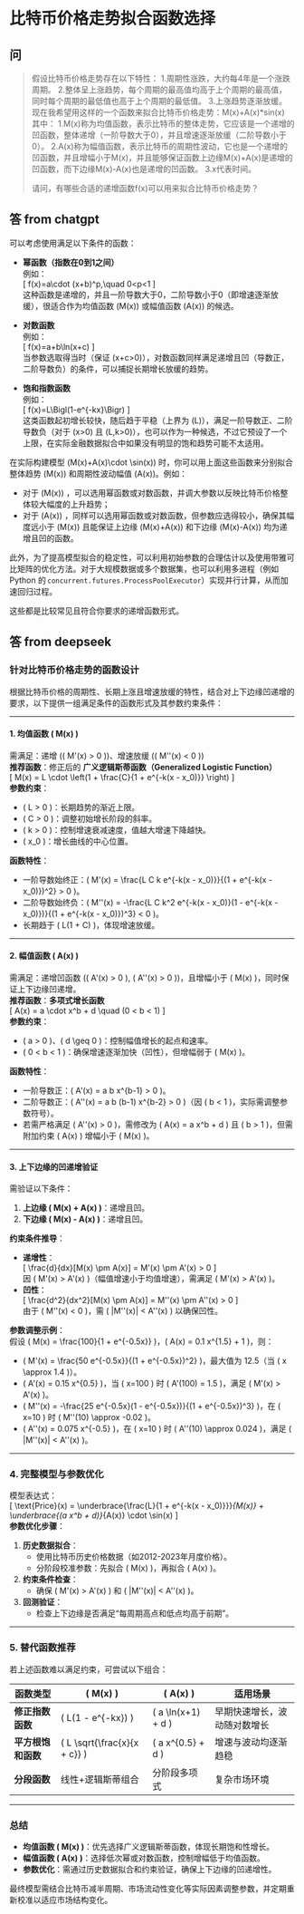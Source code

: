 # 比特币价格走势拟合函数选择
## 问
> 假设比特币价格走势存在以下特性：
> 1.周期性涨跌，大约每4年是一个涨跌周期。
> 2.整体呈上涨趋势，每个周期的最高值均高于上个周期的最高值，同时每个周期的最低值也高于上个周期的最低值。
> 3.上涨趋势逐渐放缓。
> 现在我希望用这样的一个函数来拟合比特币价格走势：M(x)+A(x)*sin(x)
> 其中：
> 1.M(x)称为均值函数，表示比特币的整体走势，它应该是一个递增的凹函数，整体递增（一阶导数大于0），并且增速逐渐放缓（二阶导数小于0）。
> 2.A(x)称为幅值函数，表示比特币的周期性波动，它也是一个递增的凹函数，并且增幅小于M(x)，并且能够保证函数上边缘M(x)+A(x)是递增的凹函数，而下边缘M(x)-A(x)也是递增的凹函数。
> 3.x代表时间。
> 
> 请问，有哪些合适的递增函数f(x)可以用来拟合比特币价格走势？

## 答 from chatgpt
可以考虑使用满足以下条件的函数：
  
- **幂函数（指数在0到1之间）**  
  例如：  
  \[
  f(x)=a\cdot (x+b)^p,\quad 0<p<1
  \]  
  这种函数是递增的，并且一阶导数大于0，二阶导数小于0（即增速逐渐放缓），很适合作为均值函数 \(M(x)\) 或幅值函数 \(A(x)\) 的候选。

- **对数函数**  
  例如：  
  \[
  f(x)=a+b\ln(x+c)
  \]  
  当参数选取得当时（保证 \(x+c>0\)），对数函数同样满足递增且凹（导数正，二阶导数负）的条件，可以捕捉长期增长放缓的趋势。

- **饱和指数函数**  
  例如：  
  \[
  f(x)=L\Bigl(1-e^{-kx}\Bigr)
  \]  
  这类函数起初增长较快，随后趋于平稳（上界为 \(L\)），满足一阶导数正、二阶导数负（对于 \(x>0\) 且 \(L,k>0\)），也可以作为一种候选，不过它预设了一个上限，在实际金融数据拟合中如果没有明显的饱和趋势可能不太适用。

在实际构建模型 \(M(x)+A(x)\cdot \sin(x)\) 时，你可以用上面这些函数来分别拟合整体趋势 \(M(x)\) 和周期性波动幅值 \(A(x)\)。例如：
- 对于 \(M(x)\) ，可以选用幂函数或对数函数，并调大参数以反映比特币价格整体较大幅度的上升趋势；
- 对于 \(A(x)\) ，同样可以选用幂函数或对数函数，但参数应选得较小，确保其幅度远小于 \(M(x)\) 且能保证上边缘 \(M(x)+A(x)\) 和下边缘 \(M(x)-A(x)\) 均为递增且凹的函数。

此外，为了提高模型拟合的稳定性，可以利用初始参数的合理估计以及使用带雅可比矩阵的优化方法。对于大规模数据或多个数据集，也可以利用多进程（例如 Python 的 `concurrent.futures.ProcessPoolExecutor`）实现并行计算，从而加速回归过程。

这些都是比较常见且符合你要求的递增函数形式。

## 答 from deepseek
### 针对比特币价格走势的函数设计

根据比特币价格的周期性、长期上涨且增速放缓的特性，结合对上下边缘凹递增的要求，以下提供一组满足条件的函数形式及其参数约束条件：

---

#### **1. 均值函数 \( M(x) \)**
需满足：递增 (\( M'(x) > 0 \))、增速放缓 (\( M''(x) < 0 \))  
**推荐函数**：修正后的 **广义逻辑斯蒂函数（Generalized Logistic Function）**  
\[
M(x) = L \cdot \left(1 + \frac{C}{1 + e^{-k(x - x_0)}} \right)
\]  
**参数约束**：  
- \( L > 0 \)：长期趋势的渐近上限。  
- \( C > 0 \)：调整初始增长阶段的斜率。  
- \( k > 0 \)：控制增速衰减速度，值越大增速下降越快。  
- \( x_0 \)：增长曲线的中心位置。  

**函数特性**：  
- 一阶导数始终正：\( M'(x) = \frac{L C k e^{-k(x - x_0)}}{(1 + e^{-k(x - x_0)})^2} > 0 \)。  
- 二阶导数始终负：\( M''(x) = -\frac{L C k^2 e^{-k(x - x_0)}(1 - e^{-k(x - x_0)})}{(1 + e^{-k(x - x_0)})^3} < 0 \)。  
- 长期趋于 \( L(1 + C) \)，体现增速放缓。

---

#### **2. 幅值函数 \( A(x) \)**
需满足：递增凹函数 (\( A'(x) > 0 \), \( A''(x) > 0 \))，且增幅小于 \( M(x) \)，同时保证上下边缘凹递增。  
**推荐函数**：**多项式增长函数**  
\[
A(x) = a \cdot x^b + d \quad (0 < b < 1)
\]  
**参数约束**：  
- \( a > 0 \)、\( d \geq 0 \)：控制幅值增长的起点和速率。  
- \( 0 < b < 1 \)：确保增速逐渐加快（凹性），但增幅弱于 \( M(x) \)。  

**函数特性**：  
- 一阶导数正：\( A'(x) = a b x^{b-1} > 0 \)。  
- 二阶导数正：\( A''(x) = a b (b-1) x^{b-2} > 0 \)（因 \( b < 1 \)，实际需调整参数符号）。  
- 若需严格满足 \( A''(x) > 0 \)，需修改为 \( A(x) = a x^b + d \) 且 \( b > 1 \)，但需附加约束 \( A(x) \) 增幅小于 \( M(x) \)。

---

#### **3. 上下边缘的凹递增验证**
需验证以下条件：  
1. **上边缘 \( M(x) + A(x) \)**：递增且凹。  
2. **下边缘 \( M(x) - A(x) \)**：递增且凹。  

**约束条件推导**：  
- **递增性**：  
  \[
  \frac{d}{dx}[M(x) \pm A(x)] = M'(x) \pm A'(x) > 0
  \]  
  因 \( M'(x) > A'(x) \)（幅值增速小于均值增速），需满足 \( M'(x) > A'(x) \)。  
- **凹性**：  
  \[
  \frac{d^2}{dx^2}[M(x) \pm A(x)] = M''(x) \pm A''(x) > 0
  \]  
  由于 \( M''(x) < 0 \)，需 \( |M''(x)| < A''(x) \) 以确保凹性。  

**参数调整示例**：  
假设 \( M(x) = \frac{100}{1 + e^{-0.5x}} \)，\( A(x) = 0.1 x^{1.5} + 1 \)，则：  
- \( M'(x) = \frac{50 e^{-0.5x}}{(1 + e^{-0.5x})^2} \)，最大值为 12.5（当 \( x \approx 1.4 \)）。  
- \( A'(x) = 0.15 x^{0.5} \)，当 \( x=100 \) 时 \( A'(100) = 1.5 \)，满足 \( M'(x) > A'(x) \)。  
- \( M''(x) = -\frac{25 e^{-0.5x}(1 - e^{-0.5x})}{(1 + e^{-0.5x})^3} \)，在 \( x=10 \) 时 \( M''(10) \approx -0.02 \)。  
- \( A''(x) = 0.075 x^{-0.5} \)，在 \( x=10 \) 时 \( A''(10) \approx 0.024 \)，满足 \( |M''(x)| < A''(x) \)。

---

### **4. 完整模型与参数优化**
模型表达式：  
\[
\text{Price}(x) = \underbrace{\frac{L}{1 + e^{-k(x - x_0)}}}_{M(x)} + \underbrace{(a x^b + d)}_{A(x)} \cdot \sin(x)
\]  
**参数优化步骤**：  
1. **历史数据拟合**：  
   - 使用比特币历史价格数据（如2012-2023年月度价格）。  
   - 分阶段校准参数：先拟合 \( M(x) \)，再拟合 \( A(x) \)。  
2. **约束条件检查**：  
   - 确保 \( M'(x) > A'(x) \) 和 \( |M''(x)| < A''(x) \)。  
3. **回测验证**：  
   - 检查上下边缘是否满足“每周期高点和低点均高于前期”。  

---

### **5. 替代函数推荐**
若上述函数难以满足约束，可尝试以下组合：  

| 函数类型       | \( M(x) \)                     | \( A(x) \)                | 适用场景                   |
|----------------|--------------------------------|---------------------------|---------------------------|
| **修正指数函数** | \( L(1 - e^{-kx}) \)           | \( a \ln(x+1) + d \)      | 早期快速增长，波动随对数增长 |
| **平方根饱和函数** | \( L \sqrt{\frac{x}{x + c}} \) | \( a x^{0.5} + d \)       | 增速与波动均逐渐趋稳       |
| **分段函数**    | 线性+逻辑斯蒂组合              | 分阶段多项式              | 复杂市场环境               |

---

### **总结**
- **均值函数 \( M(x) \)**：优先选择广义逻辑斯蒂函数，体现长期饱和性增长。  
- **幅值函数 \( A(x) \)**：选择低次幂或对数函数，控制增幅低于均值函数。  
- **参数优化**：需通过历史数据拟合和约束验证，确保上下边缘的凹递增性。  

最终模型需结合比特币减半周期、市场流动性变化等实际因素调整参数，并定期重新校准以适应市场结构变化。